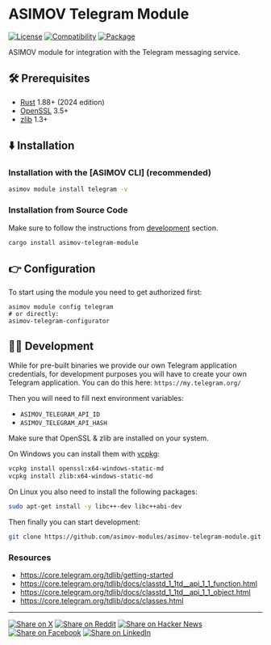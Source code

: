 # ASIMOV Telegram Module

[![License](https://img.shields.io/badge/license-Public%20Domain-blue.svg)](https://unlicense.org)
[![Compatibility](https://img.shields.io/badge/rust-1.85%2B-blue)](https://blog.rust-lang.org/2025/02/20/Rust-1.85.0/)
[![Package](https://img.shields.io/crates/v/asimov-telegram-module)](https://crates.io/crates/asimov-telegram-module)

ASIMOV module for integration with the Telegram messaging service.

## 🛠️ Prerequisites

- [Rust](https://rust-lang.org) 1.88+ (2024 edition)
- [OpenSSL](https://www.openssl.org) 3.5+
- [zlib](https://www.zlib.net) 1.3+

## ⬇️ Installation

### Installation with the [ASIMOV CLI] (recommended)

```bash
asimov module install telegram -v
```

### Installation from Source Code

Make sure to follow the instructions from [development](#-development) section.

```bash
cargo install asimov-telegram-module
```

## 👉 Configuration

To start using the module you need to get authorized first:

```console
asimov module config telegram
# or directly:
asimov-telegram-configurator
```

## 👨‍💻 Development

While for pre-built binaries we provide our own Telegram application credentials,
for development purposes you will have to create your own Telegram application.
You can do this here: `https://my.telegram.org/`

Then you will need to fill next environment variables:

- `ASIMOV_TELEGRAM_API_ID`
- `ASIMOV_TELEGRAM_API_HASH`

Make sure that OpenSSL & zlib are installed on your system.

On Windows you can install them with [vcpkg](https://github.com/microsoft/vcpkg):

```bash
vcpkg install openssl:x64-windows-static-md
vcpkg install zlib:x64-windows-static-md
```

On Linux you also need to install the following packages:

```bash
sudo apt-get install -y libc++-dev libc++abi-dev
```

Then finally you can start development:

```bash
git clone https://github.com/asimov-modules/asimov-telegram-module.git
```

### Resources

- <https://core.telegram.org/tdlib/getting-started>
- <https://core.telegram.org/tdlib/docs/classtd_1_1td__api_1_1_function.html>
- <https://core.telegram.org/tdlib/docs/classtd_1_1td__api_1_1_object.html>
- <https://core.telegram.org/tdlib/docs/classes.html>

---

[![Share on X](https://img.shields.io/badge/share%20on-x-03A9F4?logo=x)](https://x.com/intent/post?url=https://github.com/asimov-modules/asimov-telegram-module&text=asimov-telegram-module)
[![Share on Reddit](https://img.shields.io/badge/share%20on-reddit-red?logo=reddit)](https://reddit.com/submit?url=https://github.com/asimov-modules/asimov-telegram-module&title=asimov-telegram-module)
[![Share on Hacker News](https://img.shields.io/badge/share%20on-hn-orange?logo=ycombinator)](https://news.ycombinator.com/submitlink?u=https://github.com/asimov-modules/asimov-telegram-module&t=asimov-telegram-module)
[![Share on Facebook](https://img.shields.io/badge/share%20on-fb-1976D2?logo=facebook)](https://www.facebook.com/sharer/sharer.php?u=https://github.com/asimov-modules/asimov-telegram-module)
[![Share on LinkedIn](https://img.shields.io/badge/share%20on-linkedin-3949AB?logo=linkedin)](https://www.linkedin.com/sharing/share-offsite/?url=https://github.com/asimov-modules/asimov-telegram-module)
